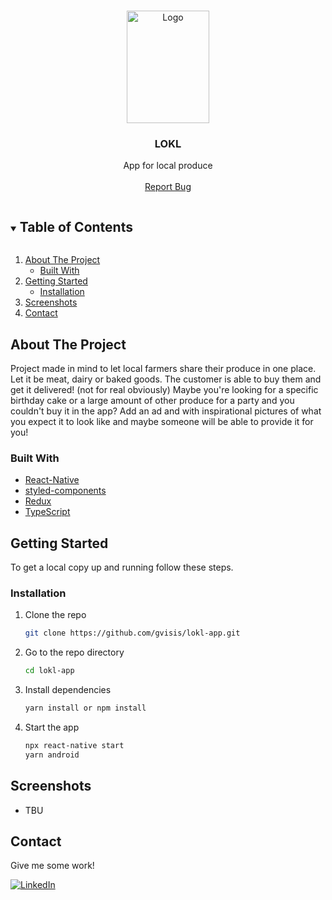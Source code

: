
<!-- PROJECT LOGO -->
<br />
<p align="center">
  <a href="https://github.com/gvisis/library-crud-laravel/">
    <img src="https://i.imgur.com/YpxygKc.png" alt="Logo" width="132" height="180">
  </a>

  <h3 align="center">LOKL</h3>

  <p align="center">
    App for local produce
    <br />
    <br />
    <a href="https://github.com/gvisis/lokl-app/issues">Report Bug</a>
  </p>
</p>

<!-- TABLE OF CONTENTS -->
<details open="open">
  <summary><h2 style="display: inline-block">Table of Contents</h2></summary>
  <ol>
    <li>
      <a href="#about-the-project">About The Project</a>
      <ul>
        <li><a href="#built-with">Built With</a></li>
      </ul>
    <li>
      <a href="#getting-started">Getting Started</a>
      <ul>
        <li><a href="#installation">Installation</a></li>
      </ul>
    </li>
    <li><a href="#screenshots">Screenshots</a></li>
    <li><a href="#contact">Contact</a></li>
  </ol>
</details>

<!-- ABOUT THE PROJECT -->

## About The Project

Project made in mind to let local farmers share their produce in one place. Let it be meat, dairy or baked goods. The customer is able to buy them and get it delivered! (not for real obviously)
Maybe you're looking for a specific birthday cake or a large amount of other produce for a party and you couldn't buy it in the app? Add an ad and with inspirational pictures of what you expect it to look like and maybe someone will be able to provide it for you! 

### Built With

-   [React-Native](https://reactnative.dev/)
-   [styled-components](https://styled-components.com/)
-   [Redux](https://redux.js.org/)
-   [TypeScript](https://www.typescriptlang.org/)

<!-- GETTING STARTED -->

## Getting Started

To get a local copy up and running follow these steps.

### Installation

1. Clone the repo
    ```sh
    git clone https://github.com/gvisis/lokl-app.git
    ```
2. Go to the repo directory 
   ```sh
   cd lokl-app
   ```
3. Install dependencies
    ```sh
    yarn install or npm install 
    ```
4. Start the app
    ```sh
    npx react-native start
    yarn android
    ```

<!-- USAGE EXAMPLES -->

## Screenshots

* TBU
<!-- <img src="" width="50%" height="50%"> -->
<!-- CONTACT -->

## Contact

Give me some work! 

[![LinkedIn][linkedin-shield]][linkedin-url]

[linkedin-shield]: https://img.shields.io/badge/LinkedIn-0077B5?style=for-the-badge&logo=linkedin&logoColor=whit
[linkedin-url]: https://www.linkedin.com/in/gvidass/
